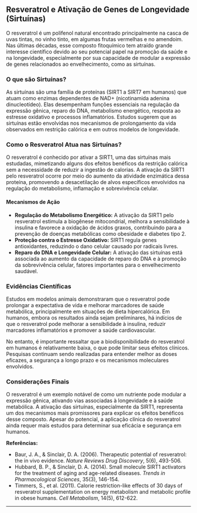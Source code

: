 
## Resveratrol e Ativação de Genes de Longevidade (Sirtuínas)

O resveratrol é um polifenol natural encontrado principalmente na casca de uvas tintas, no vinho tinto, em algumas frutas vermelhas e no amendoim. Nas últimas décadas, esse composto fitoquímico tem atraído grande interesse científico devido ao seu potencial papel na promoção da saúde e na longevidade, especialmente por sua capacidade de modular a expressão de genes relacionados ao envelhecimento, como as sirtuínas.

### O que são Sirtuínas?

As sirtuínas são uma família de proteínas (SIRT1 a SIRT7 em humanos) que atuam como enzimas dependentes de NAD+ (nicotinamida adenina dinucleotídeo). Elas desempenham funções essenciais na regulação da expressão gênica, reparo do DNA, metabolismo energético, resposta ao estresse oxidativo e processos inflamatórios. Estudos sugerem que as sirtuínas estão envolvidas nos mecanismos de prolongamento da vida observados em restrição calórica e em outros modelos de longevidade.

### Como o Resveratrol Atua nas Sirtuínas?

O resveratrol é conhecido por ativar a SIRT1, uma das sirtuínas mais estudadas, mimetizando alguns dos efeitos benéficos da restrição calórica sem a necessidade de reduzir a ingestão de calorias. A ativação da SIRT1 pelo resveratrol ocorre por meio do aumento da atividade enzimática dessa proteína, promovendo a desacetilação de alvos específicos envolvidos na regulação do metabolismo, inflamação e sobrevivência celular.

#### Mecanismos de Ação

- **Regulação do Metabolismo Energético:** A ativação da SIRT1 pelo resveratrol estimula a biogênese mitocondrial, melhora a sensibilidade à insulina e favorece a oxidação de ácidos graxos, contribuindo para a prevenção de doenças metabólicas como obesidade e diabetes tipo 2.
- **Proteção contra o Estresse Oxidativo:** SIRT1 regula genes antioxidantes, reduzindo o dano celular causado por radicais livres.
- **Reparo do DNA e Longevidade Celular:** A ativação das sirtuínas está associada ao aumento da capacidade de reparo do DNA e à promoção da sobrevivência celular, fatores importantes para o envelhecimento saudável.

### Evidências Científicas

Estudos em modelos animais demonstraram que o resveratrol pode prolongar a expectativa de vida e melhorar marcadores de saúde metabólica, principalmente em situações de dieta hipercalórica. Em humanos, embora os resultados ainda sejam preliminares, há indícios de que o resveratrol pode melhorar a sensibilidade à insulina, reduzir marcadores inflamatórios e promover a saúde cardiovascular.

No entanto, é importante ressaltar que a biodisponibilidade do resveratrol em humanos é relativamente baixa, o que pode limitar seus efeitos clínicos. Pesquisas continuam sendo realizadas para entender melhor as doses eficazes, a segurança a longo prazo e os mecanismos moleculares envolvidos.

### Considerações Finais

O resveratrol é um exemplo notável de como um nutriente pode modular a expressão gênica, ativando vias associadas à longevidade e à saúde metabólica. A ativação das sirtuínas, especialmente da SIRT1, representa um dos mecanismos mais promissores para explicar os efeitos benéficos desse composto. Apesar do potencial, a aplicação clínica do resveratrol ainda requer mais estudos para determinar sua eficácia e segurança em humanos.

**Referências:**

- Baur, J. A., & Sinclair, D. A. (2006). Therapeutic potential of resveratrol: the in vivo evidence. *Nature Reviews Drug Discovery*, 5(6), 493-506.
- Hubbard, B. P., & Sinclair, D. A. (2014). Small molecule SIRT1 activators for the treatment of aging and age-related diseases. *Trends in Pharmacological Sciences*, 35(3), 146-154.
- Timmers, S., et al. (2011). Calorie restriction-like effects of 30 days of resveratrol supplementation on energy metabolism and metabolic profile in obese humans. *Cell Metabolism*, 14(5), 612-622.

---
```